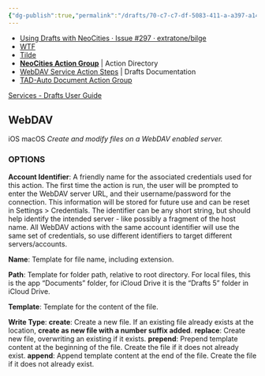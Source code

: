 ```yaml
---
{"dg-publish":true,"permalink":"/drafts/70-c7-c7-df-5083-411-a-a397-a14479-ca-90-bf/","dgHomeLink":true,"dgPassFrontmatter":false}
---
```


- [Using Drafts with NeoCities · Issue #297 · extratone/bilge](https://github.com/extratone/bilge/issues/297)
- [WTF](https://davidblue.wtf/drafts/)
- [Tilde](https://tilde.town/~extratone/drafts/)
- [**NeoCities Action Group**](https://actions.getdrafts.com/g/1uF)  | Action Directory
- [WebDAV Service Action Steps](https://docs.getdrafts.com/docs/actions/steps/services#webdav) | Drafts Documentation
- [TAD-Auto Document Action Group](https://www.thoughtasylum.com/taagd/#tad-auto-document-action-group)


[Services - Drafts User Guide](https://docs.getdrafts.com/docs/actions/steps/services#webdav)

## WebDAV
iOS macOS
*Create and modify files on a WebDAV enabled server.*

### OPTIONS

**Account Identifier**: A friendly name for the associated credentials used for this action. The first time the action is run, the user will be prompted to enter the WebDAV server URL, and their username/password for the connection. This information will be stored for future use and can be reset in Settings > Credentials. The identifier can be any short string, but should help identify the intended server - like possibly a fragment of the host name. All WebDAV actions with the same account identifier will use the same set of credentials, so use different identifiers to target different servers/accounts.

**Name**: Template for file name, including extension.

**Path**: Template for folder path, relative to root directory. For local files, this is the app “Documents” folder, for iCloud Drive it is the “Drafts 5” folder in iCloud Drive.

**Template**: Template for the content of the file.

**Write Type**:
**create**: Create a new file. If an existing file already exists at the location, **create as new file with a number suffix added**.
**replace**: Create new file, overwriting an existing if it exists.
**prepend**: Prepend template content at the beginning of the file. Create the file if it does not already exist.
**append**: Append template content at the end of the file. Create the file if it does not already exist.